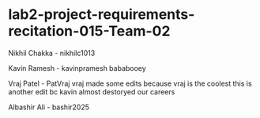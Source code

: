 # lab2-project-requirements-recitation-015-Team-02
Nikhil Chakka - nikhilc1013

Kavin Ramesh - kavinpramesh
bababooey

Vraj Patel - PatVraj
vraj made some edits because vraj is the coolest
this is another edit bc kavin almost destoryed our careers

Albashir Ali - bashir2025
